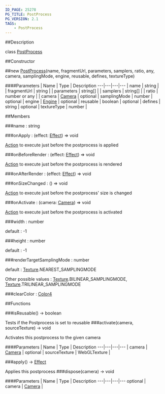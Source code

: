 ```yaml
---
ID_PAGE: 25278
PG_TITLE: PostProcess
PG_VERSION: 2.1
TAGS:
    - PostProcess
---
```

##Description

class [PostProcess](/classes/2.2-alpha/PostProcess)



##Constructor

##new [PostProcess](/classes/2.2-alpha/PostProcess)(name, fragmentUrl, parameters, samplers, ratio, any, camera, samplingMode, engine, reusable, defines, textureType)



####Parameters
 | Name | Type | Description
---|---|---|---
 | name | string | 
 | fragmentUrl | string | 
 | parameters | string[] | 
 | samplers | string[] | 
 | ratio | number or any | 
 | camera | [Camera](/classes/2.2-alpha/Camera) | 
optional | samplingMode | number | 
optional | engine | [Engine](/classes/2.2-alpha/Engine) | 
optional | reusable | boolean | 
optional | defines | string | 
optional | textureType | number | 

##Members

###name : string



###onApply : (effect: [Effect](/classes/2.2-alpha/Effect)) =&gt; void

[Action](/classes/2.2-alpha/Action) to execute just before the postprocess is applied

###onBeforeRender : (effect: [Effect](/classes/2.2-alpha/Effect)) =&gt; void

[Action](/classes/2.2-alpha/Action) to execute just before the postprocess is rendered

###onAfterRender : (effect: [Effect](/classes/2.2-alpha/Effect)) =&gt; void



###onSizeChanged : () =&gt; void

[Action](/classes/2.2-alpha/Action) to execute just before the postprocess' size is changed

###onActivate : (camera: [Camera](/classes/2.2-alpha/Camera)) =&gt; void

[Action](/classes/2.2-alpha/Action) to execute just before the postprocess is activated

###width : number

default : -1

###height : number

default : -1

###renderTargetSamplingMode : number

default : [Texture](/classes/2.2-alpha/Texture).NEAREST_SAMPLINGMODE

Other possible values : [Texture](/classes/2.2-alpha/Texture).BILINEAR_SAMPLINGMODE, [Texture](/classes/2.2-alpha/Texture).TRILINEAR_SAMPLINGMODE

###clearColor : [Color4](/classes/2.2-alpha/Color4)



##Functions

###isReusable() &rarr; boolean

Tests if the Postprocess is set to reusable
###activate(camera, sourceTexture) &rarr; void

Activates this postprocess to the given camera

####Parameters
 | Name | Type | Description
---|---|---|---
 | camera | [Camera](/classes/2.2-alpha/Camera) | 
optional | sourceTexture | WebGLTexture | 

###apply() &rarr; [Effect](/classes/2.2-alpha/Effect)

Applies this postprocess
###dispose(camera) &rarr; void



####Parameters
 | Name | Type | Description
---|---|---|---
optional | camera | [Camera](/classes/2.2-alpha/Camera) | 

